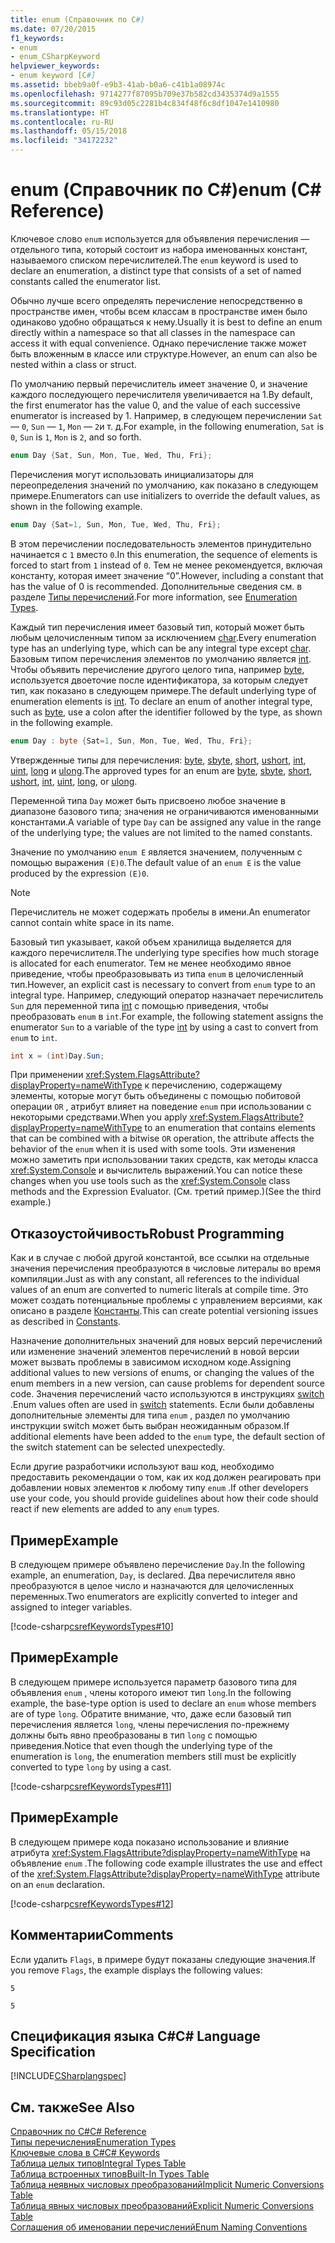 ```yaml
---
title: enum (Справочник по C#)
ms.date: 07/20/2015
f1_keywords:
- enum
- enum_CSharpKeyword
helpviewer_keywords:
- enum keyword [C#]
ms.assetid: bbeb9a0f-e9b3-41ab-b0a6-c41b1a08974c
ms.openlocfilehash: 9714277f87095b709e37b582cd3435374d9a1555
ms.sourcegitcommit: 89c93d05c2281b4c834f48f6c8df1047e1410980
ms.translationtype: HT
ms.contentlocale: ru-RU
ms.lasthandoff: 05/15/2018
ms.locfileid: "34172232"
---
```

# <a name="enum-c-reference"></a><span data-ttu-id="0947b-102">enum (Справочник по C#)</span><span class="sxs-lookup"><span data-stu-id="0947b-102">enum (C# Reference)</span></span>
<span data-ttu-id="0947b-103">Ключевое слово `enum` используется для объявления перечисления — отдельного типа, который состоит из набора именованных констант, называемого списком перечислителей.</span><span class="sxs-lookup"><span data-stu-id="0947b-103">The `enum` keyword is used to declare an enumeration, a distinct type that consists of a set of named constants called the enumerator list.</span></span>  
  
 <span data-ttu-id="0947b-104">Обычно лучше всего определять перечисление непосредственно в пространстве имен, чтобы всем классам в пространстве имен было одинаково удобно обращаться к нему.</span><span class="sxs-lookup"><span data-stu-id="0947b-104">Usually it is best to define an enum directly within a namespace so that all classes in the namespace can access it with equal convenience.</span></span> <span data-ttu-id="0947b-105">Однако перечисление также может быть вложенным в классе или структуре.</span><span class="sxs-lookup"><span data-stu-id="0947b-105">However, an enum can also be nested within a class or struct.</span></span>  
  
 <span data-ttu-id="0947b-106">По умолчанию первый перечислитель имеет значение 0, и значение каждого последующего перечислителя увеличивается на 1.</span><span class="sxs-lookup"><span data-stu-id="0947b-106">By default, the first enumerator has the value 0, and the value of each successive enumerator is increased by 1.</span></span> <span data-ttu-id="0947b-107">Например, в следующем перечислении `Sat` — `0`, `Sun` — `1`, `Mon` — `2`и т. д.</span><span class="sxs-lookup"><span data-stu-id="0947b-107">For example, in the following enumeration, `Sat` is `0`, `Sun` is `1`, `Mon` is `2`, and so forth.</span></span>  
  
```csharp  
enum Day {Sat, Sun, Mon, Tue, Wed, Thu, Fri};  
```  
  
 <span data-ttu-id="0947b-108">Перечисления могут использовать инициализаторы для переопределения значений по умолчанию, как показано в следующем примере.</span><span class="sxs-lookup"><span data-stu-id="0947b-108">Enumerators can use initializers to override the default values, as shown in the following example.</span></span>  
  
```csharp  
enum Day {Sat=1, Sun, Mon, Tue, Wed, Thu, Fri};  
```  
  
 <span data-ttu-id="0947b-109">В этом перечислении последовательность элементов принудительно начинается с `1` вместо `0`.</span><span class="sxs-lookup"><span data-stu-id="0947b-109">In this enumeration, the sequence of elements is forced to start from `1` instead of `0`.</span></span> <span data-ttu-id="0947b-110">Тем не менее рекомендуется, включая константу, которая имеет значение “0”.</span><span class="sxs-lookup"><span data-stu-id="0947b-110">However, including a constant that has the value of 0 is recommended.</span></span> <span data-ttu-id="0947b-111">Дополнительные сведения см. в разделе [Типы перечислений](../../../csharp/programming-guide/enumeration-types.md).</span><span class="sxs-lookup"><span data-stu-id="0947b-111">For more information, see [Enumeration Types](../../../csharp/programming-guide/enumeration-types.md).</span></span>  
  
 <span data-ttu-id="0947b-112">Каждый тип перечисления имеет базовый тип, который может быть любым целочисленным типом за исключением [char](../../../csharp/language-reference/keywords/char.md).</span><span class="sxs-lookup"><span data-stu-id="0947b-112">Every enumeration type has an underlying type, which can be any integral type except [char](../../../csharp/language-reference/keywords/char.md).</span></span> <span data-ttu-id="0947b-113">Базовым типом перечисления элементов по умолчанию является [int](../../../csharp/language-reference/keywords/int.md). Чтобы объявить перечисление другого целого типа, например [byte](../../../csharp/language-reference/keywords/byte.md), используется двоеточие после идентификатора, за которым следует тип, как показано в следующем примере.</span><span class="sxs-lookup"><span data-stu-id="0947b-113">The default underlying type of enumeration elements is [int](../../../csharp/language-reference/keywords/int.md). To declare an enum of another integral type, such as [byte](../../../csharp/language-reference/keywords/byte.md), use a colon after the identifier followed by the type, as shown in the following example.</span></span>  
  
```csharp  
enum Day : byte {Sat=1, Sun, Mon, Tue, Wed, Thu, Fri};  
```  
  
 <span data-ttu-id="0947b-114">Утвержденные типы для перечисления: [byte](../../../csharp/language-reference/keywords/byte.md), [sbyte](../../../csharp/language-reference/keywords/sbyte.md), [short](../../../csharp/language-reference/keywords/short.md), [ushort](../../../csharp/language-reference/keywords/ushort.md), [int](../../../csharp/language-reference/keywords/int.md), [uint](../../../csharp/language-reference/keywords/uint.md), [long](../../../csharp/language-reference/keywords/long.md) и [ulong](../../../csharp/language-reference/keywords/ulong.md).</span><span class="sxs-lookup"><span data-stu-id="0947b-114">The approved types for an enum are [byte](../../../csharp/language-reference/keywords/byte.md), [sbyte](../../../csharp/language-reference/keywords/sbyte.md), [short](../../../csharp/language-reference/keywords/short.md), [ushort](../../../csharp/language-reference/keywords/ushort.md), [int](../../../csharp/language-reference/keywords/int.md), [uint](../../../csharp/language-reference/keywords/uint.md), [long](../../../csharp/language-reference/keywords/long.md), or [ulong](../../../csharp/language-reference/keywords/ulong.md).</span></span>  
  
 <span data-ttu-id="0947b-115">Переменной типа `Day` может быть присвоено любое значение в диапазоне базового типа; значения не ограничиваются именованными константами.</span><span class="sxs-lookup"><span data-stu-id="0947b-115">A variable of type `Day` can be assigned any value in the range of the underlying type; the values are not limited to the named constants.</span></span>  
  
 <span data-ttu-id="0947b-116">Значение по умолчанию `enum E` является значением, полученным с помощью выражения `(E)0`.</span><span class="sxs-lookup"><span data-stu-id="0947b-116">The default value of an `enum E` is the value produced by the expression `(E)0`.</span></span>  
  
> [!NOTE]
>  <span data-ttu-id="0947b-117">Перечислитель не может содержать пробелы в имени.</span><span class="sxs-lookup"><span data-stu-id="0947b-117">An enumerator cannot contain white space in its name.</span></span>  
  
 <span data-ttu-id="0947b-118">Базовый тип указывает, какой объем хранилища выделяется для каждого перечислителя.</span><span class="sxs-lookup"><span data-stu-id="0947b-118">The underlying type specifies how much storage is allocated for each enumerator.</span></span> <span data-ttu-id="0947b-119">Тем не менее необходимо явное приведение, чтобы преобразовывать из типа `enum` в целочисленный тип.</span><span class="sxs-lookup"><span data-stu-id="0947b-119">However, an explicit cast is necessary to convert from `enum` type to an integral type.</span></span> <span data-ttu-id="0947b-120">Например, следующий оператор назначает перечислитель `Sun` для переменной типа [int](../../../csharp/language-reference/keywords/int.md) с помощью приведения, чтобы преобразовать `enum` в `int`.</span><span class="sxs-lookup"><span data-stu-id="0947b-120">For example, the following statement assigns the enumerator `Sun` to a variable of the type [int](../../../csharp/language-reference/keywords/int.md) by using a cast to convert from `enum` to `int`.</span></span>  
  
```csharp  
int x = (int)Day.Sun;  
```  
  
 <span data-ttu-id="0947b-121">При применении <xref:System.FlagsAttribute?displayProperty=nameWithType> к перечислению, содержащему элементы, которые могут быть объединены с помощью побитовой операции `OR` , атрибут влияет на поведение `enum` при использовании с некоторыми средствами.</span><span class="sxs-lookup"><span data-stu-id="0947b-121">When you apply <xref:System.FlagsAttribute?displayProperty=nameWithType> to an enumeration that contains elements that can be combined with a bitwise `OR` operation, the attribute affects the behavior of the `enum` when it is used with some tools.</span></span> <span data-ttu-id="0947b-122">Эти изменения можно заметить при использовании таких средств, как методы класса <xref:System.Console> и вычислитель выражений.</span><span class="sxs-lookup"><span data-stu-id="0947b-122">You can notice these changes when you use tools such as the <xref:System.Console> class methods and the Expression Evaluator.</span></span> <span data-ttu-id="0947b-123">(См. третий пример.)</span><span class="sxs-lookup"><span data-stu-id="0947b-123">(See the third example.)</span></span>  
  
## <a name="robust-programming"></a><span data-ttu-id="0947b-124">Отказоустойчивость</span><span class="sxs-lookup"><span data-stu-id="0947b-124">Robust Programming</span></span>  
 <span data-ttu-id="0947b-125">Как и в случае с любой другой константой, все ссылки на отдельные значения перечисления преобразуются в числовые литералы во время компиляции.</span><span class="sxs-lookup"><span data-stu-id="0947b-125">Just as with any constant, all references to the individual values of an enum are converted to numeric literals at compile time.</span></span> <span data-ttu-id="0947b-126">Это может создать потенциальные проблемы с управлением версиями, как описано в разделе [Константы](../../../csharp/programming-guide/classes-and-structs/constants.md).</span><span class="sxs-lookup"><span data-stu-id="0947b-126">This can create potential versioning issues as described in [Constants](../../../csharp/programming-guide/classes-and-structs/constants.md).</span></span>  
  
 <span data-ttu-id="0947b-127">Назначение дополнительных значений для новых версий перечислений или изменение значений элементов перечислений в новой версии может вызвать проблемы в зависимом исходном коде.</span><span class="sxs-lookup"><span data-stu-id="0947b-127">Assigning additional values to new versions of enums, or changing the values of the enum members in a new version, can cause problems for dependent source code.</span></span> <span data-ttu-id="0947b-128">Значения перечислений часто используются в инструкциях [switсh](../../../csharp/language-reference/keywords/switch.md) .</span><span class="sxs-lookup"><span data-stu-id="0947b-128">Enum values often are used in [switch](../../../csharp/language-reference/keywords/switch.md) statements.</span></span> <span data-ttu-id="0947b-129">Если были добавлены дополнительные элементы для типа `enum` , раздел по умолчанию инструкции switch может быть выбран неожиданным образом.</span><span class="sxs-lookup"><span data-stu-id="0947b-129">If additional elements have been added to the `enum` type, the default section of the switch statement can be selected unexpectedly.</span></span>  
  
 <span data-ttu-id="0947b-130">Если другие разработчики используют ваш код, необходимо предоставить рекомендации о том, как их код должен реагировать при добавлении новых элементов к любому типу `enum` .</span><span class="sxs-lookup"><span data-stu-id="0947b-130">If other developers use your code, you should provide guidelines about how their code should react if new elements are added to any `enum` types.</span></span>  
  
## <a name="example"></a><span data-ttu-id="0947b-131">Пример</span><span class="sxs-lookup"><span data-stu-id="0947b-131">Example</span></span>  
 <span data-ttu-id="0947b-132">В следующем примере объявлено перечисление `Day`.</span><span class="sxs-lookup"><span data-stu-id="0947b-132">In the following example, an enumeration, `Day`, is declared.</span></span> <span data-ttu-id="0947b-133">Два перечислителя явно преобразуются в целое число и назначаются для целочисленных переменных.</span><span class="sxs-lookup"><span data-stu-id="0947b-133">Two enumerators are explicitly converted to integer and assigned to integer variables.</span></span>  
  
 [!code-csharp[csrefKeywordsTypes#10](../../../csharp/language-reference/keywords/codesnippet/CSharp/enum_1.cs)]  
  
## <a name="example"></a><span data-ttu-id="0947b-134">Пример</span><span class="sxs-lookup"><span data-stu-id="0947b-134">Example</span></span>  
 <span data-ttu-id="0947b-135">В следующем примере используется параметр базового типа для объявления `enum` , члены которого имеют тип `long`.</span><span class="sxs-lookup"><span data-stu-id="0947b-135">In the following example, the base-type option is used to declare an `enum` whose members are of type `long`.</span></span> <span data-ttu-id="0947b-136">Обратите внимание, что, даже если базовый тип перечисления является `long`, члены перечисления по-прежнему должны быть явно преобразованы в тип `long` с помощью приведения.</span><span class="sxs-lookup"><span data-stu-id="0947b-136">Notice that even though the underlying type of the enumeration is `long`, the enumeration members still must be explicitly converted to type `long` by using a cast.</span></span>  
  
 [!code-csharp[csrefKeywordsTypes#11](../../../csharp/language-reference/keywords/codesnippet/CSharp/enum_2.cs)]  
  
## <a name="example"></a><span data-ttu-id="0947b-137">Пример</span><span class="sxs-lookup"><span data-stu-id="0947b-137">Example</span></span>  
 <span data-ttu-id="0947b-138">В следующем примере кода показано использование и влияние атрибута <xref:System.FlagsAttribute?displayProperty=nameWithType> на объявление `enum` .</span><span class="sxs-lookup"><span data-stu-id="0947b-138">The following code example illustrates the use and effect of the <xref:System.FlagsAttribute?displayProperty=nameWithType> attribute on an `enum` declaration.</span></span>  
  
 [!code-csharp[csrefKeywordsTypes#12](../../../csharp/language-reference/keywords/codesnippet/CSharp/enum_3.cs)]  
  
## <a name="comments"></a><span data-ttu-id="0947b-139">Комментарии</span><span class="sxs-lookup"><span data-stu-id="0947b-139">Comments</span></span>  
 <span data-ttu-id="0947b-140">Если удалить `Flags`, в примере будут показаны следующие значения.</span><span class="sxs-lookup"><span data-stu-id="0947b-140">If you remove `Flags`, the example displays the following values:</span></span>  
  
 `5`  
  
 `5`  
  
## <a name="c-language-specification"></a><span data-ttu-id="0947b-141">Спецификация языка C#</span><span class="sxs-lookup"><span data-stu-id="0947b-141">C# Language Specification</span></span>  
 [!INCLUDE[CSharplangspec](~/includes/csharplangspec-md.md)]  
  
## <a name="see-also"></a><span data-ttu-id="0947b-142">См. также</span><span class="sxs-lookup"><span data-stu-id="0947b-142">See Also</span></span>  
 [<span data-ttu-id="0947b-143">Справочник по C#</span><span class="sxs-lookup"><span data-stu-id="0947b-143">C# Reference</span></span>](../../../csharp/language-reference/index.md)  
 [<span data-ttu-id="0947b-144">Типы перечисления</span><span class="sxs-lookup"><span data-stu-id="0947b-144">Enumeration Types</span></span>](../../../csharp/programming-guide/enumeration-types.md)  
 [<span data-ttu-id="0947b-145">Ключевые слова в C#</span><span class="sxs-lookup"><span data-stu-id="0947b-145">C# Keywords</span></span>](../../../csharp/language-reference/keywords/index.md)  
 [<span data-ttu-id="0947b-146">Таблица целых типов</span><span class="sxs-lookup"><span data-stu-id="0947b-146">Integral Types Table</span></span>](../../../csharp/language-reference/keywords/integral-types-table.md)  
 [<span data-ttu-id="0947b-147">Таблица встроенных типов</span><span class="sxs-lookup"><span data-stu-id="0947b-147">Built-In Types Table</span></span>](../../../csharp/language-reference/keywords/built-in-types-table.md)  
 [<span data-ttu-id="0947b-148">Таблица неявных числовых преобразований</span><span class="sxs-lookup"><span data-stu-id="0947b-148">Implicit Numeric Conversions Table</span></span>](../../../csharp/language-reference/keywords/implicit-numeric-conversions-table.md)  
 [<span data-ttu-id="0947b-149">Таблица явных числовых преобразований</span><span class="sxs-lookup"><span data-stu-id="0947b-149">Explicit Numeric Conversions Table</span></span>](../../../csharp/language-reference/keywords/explicit-numeric-conversions-table.md)  
 [<span data-ttu-id="0947b-150">Соглашения об именовании перечислений</span><span class="sxs-lookup"><span data-stu-id="0947b-150">Enum Naming Conventions</span></span>](https://docs.microsoft.com/en-us/dotnet/standard/design-guidelines/names-of-classes-structs-and-interfaces#naming-enumerations)
